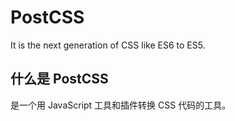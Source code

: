# PostCSS

It is the next generation of CSS like ES6 to ES5.

## 什么是 PostCSS

是一个用 JavaScript 工具和插件转换 CSS 代码的工具。

